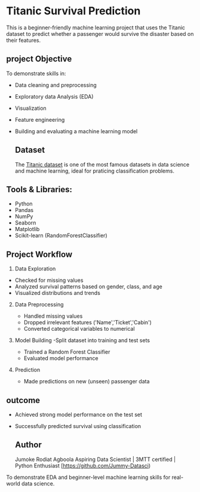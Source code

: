 # Titanic Survival Prediction
This is a beginner-friendly machine learning project that uses the Titanic dataset to predict whether a passenger would survive the disaster based on their features.

## project Objective

To demonstrate skills in:
 - Data cleaning and preprocessing
 - Exploratory data Analysis (EDA)
 - Visualization
 - Feature engineering
 - Building and evaluating a machine learning model

   ## Dataset
   The [Titanic dataset](https://www.kaggle.com/c/titanic/data) is one of the most famous datasets in data science and machine learning, ideal for praticing classification problems.
   
  ## Tools & Libraries:
  - Python
  - Pandas
  - NumPy
  - Seaborn
  - Matplotlib
  - Scikit-learn
(RandomForestClassifier)

##  Project Workflow

1.  Data Exploration
   - Checked for missing values
   - Analyzed survival patterns based on gender, class, and age
   - Visualized distributions and trends
     
2. Data Preprocessing
   - Handled missing values
   - Dropped irrelevant features ('Name','Ticket','Cabin')
   - Converted categorical variables to numerical
     
3.  Model Building
     -Split dataset into training and test sets
     - Trained a Random Forest Classifier
     - Evaluated model performance
       
4.  Prediction
    - Made predictions on new (unseen) passenger data
      
## outcome
- Achieved strong model performance on the test set
- Successfully predicted survival using classification

  ## Author
  Jumoke Rodiat Agboola
  Aspiring Data Scientist | 3MTT certified | Python Enthusiast [https://github.com/Jummy-Datasci)
  

To demonstrate EDA and beginner-level machine learning skills for real-world data science.
